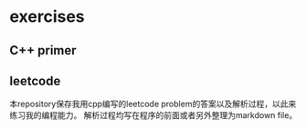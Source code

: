# exercises
## C++ primer
## leetcode

本repository保存我用cpp编写的leetcode problem的答案以及解析过程，以此来练习我的编程能力。
解析过程均写在程序的前面或者另外整理为markdown file。

